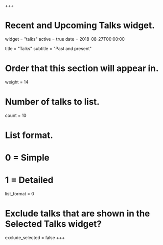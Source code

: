 +++
# Recent and Upcoming Talks widget.
widget = "talks"
active = true
date = 2018-08-27T00:00:00

title = "Talks"
subtitle = "Past and present"

# Order that this section will appear in.
weight = 14

# Number of talks to list.
count = 10

# List format.
#   0 = Simple
#   1 = Detailed
list_format = 0

# Exclude talks that are shown in the Selected Talks widget?
exclude_selected = false
+++

